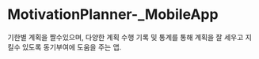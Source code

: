 # MotivationPlanner-_MobileApp

기한별 계획을 짤수있으며, 다양한 계획 수행 기록 및 통계를 통해 계획을 잘 세우고 지킬수 있도록 동기부여에 도움을 주는 앱.    
